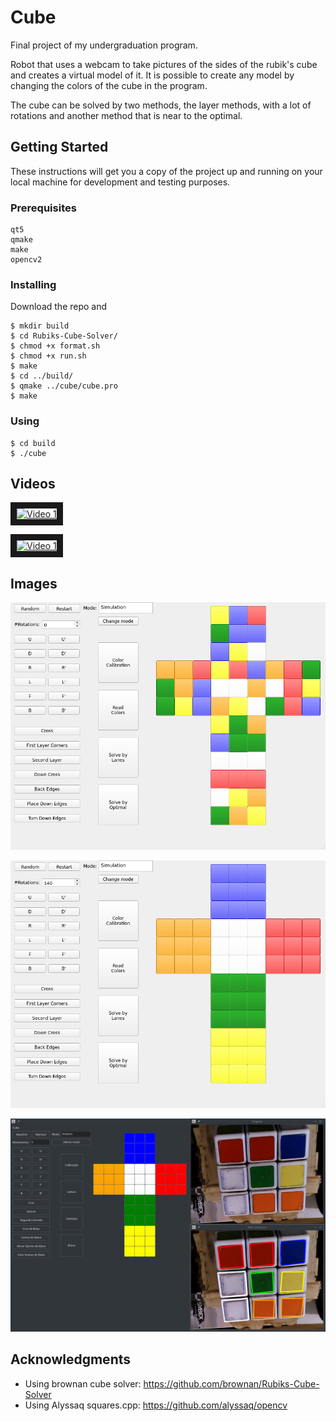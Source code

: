# Cube

Final project of my undergraduation program.

Robot that uses a webcam to take pictures of the sides of the rubik's cube and
creates a virtual model of it.
It is possible to create any model by changing the colors of the cube in the program.

The cube can be solved by two methods, the layer methods, with a lot of rotations
and another method that is near to the optimal.

## Getting Started

These instructions will get you a copy of the project up and running on your local machine for development and testing purposes.

### Prerequisites

```
qt5
qmake
make
opencv2
```

### Installing

Download the repo and

```
$ mkdir build
$ cd Rubiks-Cube-Solver/
$ chmod +x format.sh
$ chmod +x run.sh
$ make
$ cd ../build/
$ qmake ../cube/cube.pro
$ make
```
### Using

```
$ cd build
$ ./cube
```

## Videos
<a href="http://www.youtube.com/watch?feature=player_embedded&v=56DlDcRQmCs
" target="_blank"><img src="http://img.youtube.com/vi/56DlDcRQmCs/0.jpg" 
alt="Video 1" width="240" height="180" border="10" /></a>

<a href="http://www.youtube.com/watch?feature=player_embedded&v=gJWaPxXLR8s
" target="_blank"><img src="http://img.youtube.com/vi/gJWaPxXLR8s/0.jpg" 
alt="Video 1" width="240" height="180" border="10" /></a>

## Images
![Random Cube](images/random.png "Random Cube")

![Solved Cube](images/solved.png "Solved Cube")

![Color Detection](images/color_detection.png "Color Detection")

## Acknowledgments

* Using brownan cube solver: https://github.com/brownan/Rubiks-Cube-Solver
* Using Alyssaq squares.cpp: https://github.com/alyssaq/opencv
